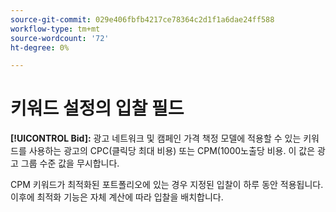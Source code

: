 ```yaml
---
source-git-commit: 029e406fbfb4217ce78364c2d1f1a6dae24ff588
workflow-type: tm+mt
source-wordcount: '72'
ht-degree: 0%

---
```

# 키워드 설정의 입찰 필드

**[!UICONTROL Bid]:** 광고 네트워크 및 캠페인 가격 책정 모델에 적용할 수 있는 키워드를 사용하는 광고의 CPC(클릭당 최대 비용) 또는 CPM(1000노출당 비용. 이 값은 광고 그룹 수준 값을 무시합니다.

CPM 키워드가 최적화된 포트폴리오에 있는 경우 지정된 입찰이 하루 동안 적용됩니다. 이후에 최적화 기능은 자체 계산에 따라 입찰을 배치합니다.
